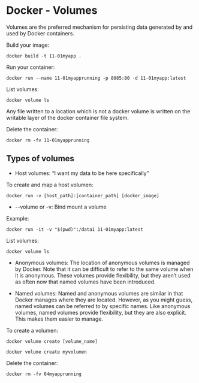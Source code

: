 # Docker - Volumes

Volumes are the preferred mechanism for persisting data generated by and used by Docker containers.

Build your image:

`docker build -t 11-01myapp .`

Run your container:

`docker run --name 11-01myapprunning -p 8085:80 -d 11-01myapp:latest`

List volumes:

`docker volume ls`

Any file written to a location which is not a docker volume is written on the writable layer of the docker container file system.

Delete the container:

`docker rm -fv 11-01myapprunning`

## Types of volumes

 - Host volumes: “I want my data to be here specifically”
 
To create and map a host volumen:

`docker run -v [host_path]:[container_path] [docker_image]`

- --volume or -v:		Bind mount a volume

Example:

`docker run -it -v "$(pwd)":/data1 11-01myapp:latest`

List volumes:

`docker volume ls`


 - Anonymous volumes: The location of anonymous volumes is managed by Docker. Note that it can be difficult to refer to the same volume when it is anonymous. These volumes provide flexibility, but they aren’t used as often now that named volumes have been introduced.

 - Named volumes: Named and anonymous volumes are similar in that Docker manages where they are located. However, as you might guess, named volumes can be referred to by specific names. Like anonymous volumes, named volumes provide flexibility, but they are also explicit. This makes them easier to manage.

To create a volumen:

`docker volume create [volume_name]`

`docker volume create myvolumen`




Delete the container:

`docker rm -fv 04myapprunning`

